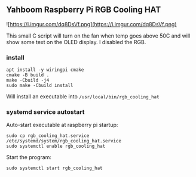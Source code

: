## Yahboom Raspberry Pi RGB Cooling HAT

![https://i.imgur.com/dq8DsVf.png](https://i.imgur.com/dq8DsVf.png)

This small C script will turn on the fan when temp goes above 50C and will 
show some text on the OLED display. I disabled the RGB.

### install

```
apt install -y wiringpi cmake
cmake -B build .
make -Cbuild -j4
sudo make -Cbuild install
```

Will install an executable into `/usr/local/bin/rgb_cooling_hat`

### systemd service autostart

Auto-start executable at raspberry pi startup:

```
sudo cp rgb_cooling_hat.service /etc/systemd/system/rgb_cooling_hat.service
sudo systemctl enable rgb_cooling_hat
```

Start the program:

```
sudo systemctl start rgb_cooling_hat
```

